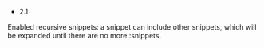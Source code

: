 * 2.1

Enabled recursive snippets: a snippet can include other snippets, which will be
expanded until there are no more :snippets.

